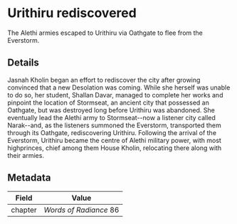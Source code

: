 # Urithiru rediscovered
The Alethi armies escaped to Urithiru via Oathgate to flee from the Everstorm.

## Details
Jasnah Kholin began an effort to rediscover the city after growing convinced that a new Desolation was coming. While she herself was unable to do so, her student, Shallan Davar, managed to complete her works and pinpoint the location of Stormseat, an ancient city that possessed an Oathgate, but was destroyed long before Urithiru was abandoned. She eventually lead the Alethi army to Stormseat--now a listener city called Narak--and, as the listeners summoned the Everstorm, transported them through its Oathgate, rediscovering Urithiru. Following the arrival of the Everstorm, Urithiru became the centre of Alethi military power, with most highprinces, chief among them House Kholin, relocating there along with their armies.

## Metadata
| Field | Value |
| ----- | ----- |
| chapter | *Words of Radiance* 86 |
